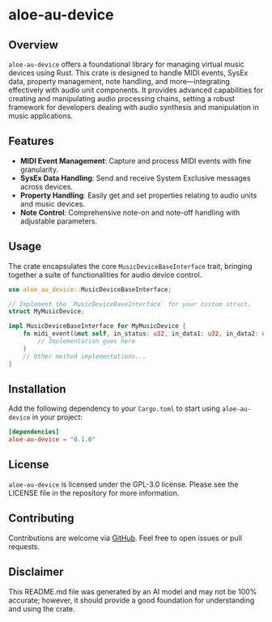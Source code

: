 # aloe-au-device

## Overview

`aloe-au-device` offers a foundational library for managing virtual music devices using Rust. This crate is designed to handle MIDI events, SysEx data, property management, note handling, and more—integrating effectively with audio unit components. It provides advanced capabilities for creating and manipulating audio processing chains, setting a robust framework for developers dealing with audio synthesis and manipulation in music applications.

## Features

- **MIDI Event Management**: Capture and process MIDI events with fine granularity.
- **SysEx Data Handling**: Send and receive System Exclusive messages across devices.
- **Property Handling**: Easily get and set properties relating to audio units and music devices.
- **Note Control**: Comprehensive note-on and note-off handling with adjustable parameters.

## Usage

The crate encapsulates the core `MusicDeviceBaseInterface` trait, bringing together a suite of functionalities for audio device control.

```rust
use aloe_au_device::MusicDeviceBaseInterface;

// Implement the `MusicDeviceBaseInterface` for your custom struct.
struct MyMusicDevice;

impl MusicDeviceBaseInterface for MyMusicDevice {
    fn midi_event(&mut self, in_status: u32, in_data1: u32, in_data2: u32, in_offset_sample_frame: u32) -> OSStatus {
        // Implementation goes here
    }
    // Other method implementations...
}
```

## Installation

Add the following dependency to your `Cargo.toml` to start using `aloe-au-device` in your project:

```toml
[dependencies]
aloe-au-device = "0.1.0"
```

## License

`aloe-au-device` is licensed under the GPL-3.0 license. Please see the LICENSE file in the repository for more information.

## Contributing

Contributions are welcome via [GitHub](https://github.com/klebs6/aloe-rs). Feel free to open issues or pull requests.

## Disclaimer

This README.md file was generated by an AI model and may not be 100% accurate; however, it should provide a good foundation for understanding and using the crate.